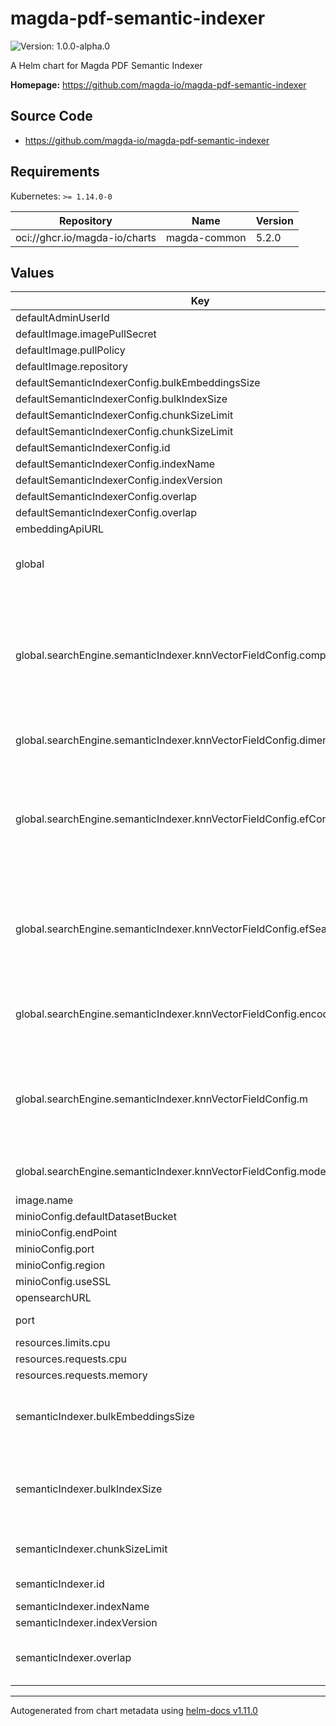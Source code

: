 # magda-pdf-semantic-indexer

![Version: 1.0.0-alpha.0](https://img.shields.io/badge/Version-1.0.0--alpha.0-informational?style=flat-square)

A Helm chart for Magda PDF Semantic Indexer

**Homepage:** <https://github.com/magda-io/magda-pdf-semantic-indexer>

## Source Code

* <https://github.com/magda-io/magda-pdf-semantic-indexer>

## Requirements

Kubernetes: `>= 1.14.0-0`

| Repository | Name | Version |
|------------|------|---------|
| oci://ghcr.io/magda-io/charts | magda-common | 5.2.0 |

## Values

| Key | Type | Default | Description |
|-----|------|---------|-------------|
| defaultAdminUserId | string | `"00000000-0000-4000-8000-000000000000"` |  |
| defaultImage.imagePullSecret | bool | `false` |  |
| defaultImage.pullPolicy | string | `"IfNotPresent"` |  |
| defaultImage.repository | string | `"ghcr.io/magda-io"` |  |
| defaultSemanticIndexerConfig.bulkEmbeddingsSize | int | `1` |  |
| defaultSemanticIndexerConfig.bulkIndexSize | int | `50` |  |
| defaultSemanticIndexerConfig.chunkSizeLimit | int | `512` |  |
| defaultSemanticIndexerConfig.chunkSizeLimit | int | `512` |  |
| defaultSemanticIndexerConfig.id | string | `"pdf-semantic-indexer"` |  |
| defaultSemanticIndexerConfig.indexName | string | `"semantic-index"` |  |
| defaultSemanticIndexerConfig.indexVersion | int | `1` |  |
| defaultSemanticIndexerConfig.overlap | int | `50` |  |
| defaultSemanticIndexerConfig.overlap | int | `50` |  |
| embeddingApiURL | string | `"http://magda-embedding-api"` |  |
| global | object | `{"image":{},"rollingUpdate":{},"searchEngine":{"defaultDatasetBucket":"magda-datasets","semanticIndexer":{"indexName":null,"indexVersion":null,"knnVectorFieldConfig":{"compressionLevel":null,"dimension":768,"efConstruction":100,"efSearch":100,"encoder":{"clip":false,"name":"sq","type":"fp16"},"m":16,"mode":"in_memory","spaceType":"l2"},"numberOfReplicas":0,"numberOfShards":1}}}` | only for providing appropriate default value for helm lint |
| global.searchEngine.semanticIndexer.knnVectorFieldConfig.compressionLevel | string | `nil` | The compression_level mapping parameter selects a quantization encoder that reduces vector memory consumption by the given factor. |
| global.searchEngine.semanticIndexer.knnVectorFieldConfig.dimension | int | `768` | Dimension of the embedding vectors. |
| global.searchEngine.semanticIndexer.knnVectorFieldConfig.efConstruction | int | `100` | Similar to efSearch but used during index construction. Higher values improve search quality but increase index build time. |
| global.searchEngine.semanticIndexer.knnVectorFieldConfig.efSearch | int | `100` | The size of the candidate queue during search. Larger values may improve search quality but increase search latency. |
| global.searchEngine.semanticIndexer.knnVectorFieldConfig.encoder | object | `{"clip":false,"name":"sq","type":"fp16"}` | FAISS Encoder configuration (If compressionLevel is set, encoder will be ignored). |
| global.searchEngine.semanticIndexer.knnVectorFieldConfig.m | int | `16` | The maximum number of graph edges per vector. Higher values increase memory usage but may improve search quality. |
| global.searchEngine.semanticIndexer.knnVectorFieldConfig.mode | string | `"in_memory"` | Vector workload mode: `on_disk` or `in_memory`. |
| image.name | string | `"magda-pdf-semantic-indexer"` |  |
| minioConfig.defaultDatasetBucket | string | `""` |  |
| minioConfig.endPoint | string | `"magda-minio"` |  |
| minioConfig.port | int | `9000` |  |
| minioConfig.region | string | `""` |  |
| minioConfig.useSSL | bool | `false` |  |
| opensearchURL | string | `"http://opensearch:9200"` |  |
| port | int | `6305` | Service port configuration |
| resources.limits.cpu | string | `"100m"` |  |
| resources.requests.cpu | string | `"50m"` |  |
| resources.requests.memory | string | `"200Mi"` |  |
| semanticIndexer.bulkEmbeddingsSize | int | `nil` | number of string we request embedding api to process in one request |
| semanticIndexer.bulkIndexSize | int | `nil` | Number of documents we send to OpenSearch for bulk processing in a single request |
| semanticIndexer.chunkSizeLimit | int | `nil` | The maximum number of tokens in a single chunk. |
| semanticIndexer.id | string | `nil` | Semantic indexer ID |
| semanticIndexer.indexName | string | `nil` | index name |
| semanticIndexer.indexVersion | int | `nil` | index version |
| semanticIndexer.overlap | int | `nil` | The number of overlapping tokens between chunks. |

----------------------------------------------
Autogenerated from chart metadata using [helm-docs v1.11.0](https://github.com/norwoodj/helm-docs/releases/v1.11.0)
